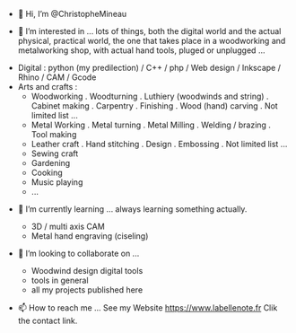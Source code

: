 - 👋 Hi, I’m @ChristopheMineau

- 👀 I’m interested in ... lots of things, both the digital world and the actual physical, practical world, 
the one that takes place in a woodworking and metalworking shop, with actual hand tools, pluged or unplugged ...
* Digital : python (my predilection)  / C++ / php / Web design / Inkscape / Rhino / CAM / Gcode
* Arts and crafts :
  - Woodworking
    . Woodturning
    . Luthiery (woodwinds and string)
    . Cabinet making
    . Carpentry
    . Finishing
    . Wood (hand) carving
    . Not limited list ...
  - Metal Working
    . Metal turning
    . Metal Milling
    . Welding / brazing 
    . Tool making
  - Leather craft
    . Hand stitching
    . Design
    . Embossing
    . Not limited list ...
  - Sewing craft 
  - Gardening
  - Cooking
  - Music playing
  - ...

- 🌱 I’m currently learning ... always learning something actually.
  - 3D / multi axis CAM
  - Metal hand engraving (ciseling)
  
- 💞️ I’m looking to collaborate on ...
  - Woodwind design digital tools
  - tools in general
  - all my projects published here
- 📫 How to reach me ... See my Website https://www.labellenote.fr Clik the contact link.

<!---
ChristopheMineau/ChristopheMineau is a ✨ special ✨ repository because its `README.md` (this file) appears on your GitHub profile.
You can click the Preview link to take a look at your changes.
--->

